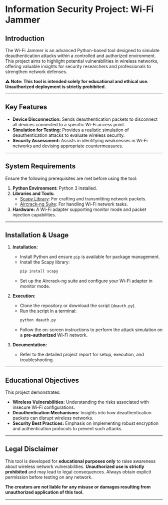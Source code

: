 # **Information Security Project: Wi-Fi Jammer**

## **Introduction**  
The Wi-Fi Jammer is an advanced Python-based tool designed to simulate deauthentication attacks within a controlled and authorized environment. This project aims to highlight potential vulnerabilities in wireless networks, offering valuable insights for security researchers and professionals to strengthen network defenses.  

**⚠️ Note: This tool is intended solely for educational and ethical use. Unauthorized deployment is strictly prohibited.**

---

## **Key Features**  
- **Device Disconnection:** Sends deauthentication packets to disconnect all devices connected to a specific Wi-Fi access point.  
- **Simulation for Testing:** Provides a realistic simulation of deauthentication attacks to evaluate wireless security.  
- **Security Assessment:** Assists in identifying weaknesses in Wi-Fi networks and devising appropriate countermeasures.

---

## **System Requirements**  
Ensure the following prerequisites are met before using the tool:  
1. **Python Environment:** Python 3 installed.  
2. **Libraries and Tools:**  
   - [Scapy Library](https://scapy.net): For crafting and transmitting network packets.  
   - [Aircrack-ng Suite](https://www.aircrack-ng.org): For handling Wi-Fi network tasks.  
3. **Hardware:** A Wi-Fi adapter supporting monitor mode and packet injection capabilities.

---

## **Installation & Usage**  
1. **Installation:**  
   - Install Python and ensure `pip` is available for package management.  
   - Install the Scapy library:  
     ```bash
     pip install scapy
     ```  
   - Set up the Aircrack-ng suite and configure your Wi-Fi adapter in monitor mode.

2. **Execution:**  
   - Clone the repository or download the script (`deauth.py`).  
   - Run the script in a terminal:  
     ```bash
     python deauth.py
     ```  
   - Follow the on-screen instructions to perform the attack simulation on a **pre-authorized** Wi-Fi network.

3. **Documentation:**  
   - Refer to the detailed project report for setup, execution, and troubleshooting.

---

## **Educational Objectives**  
This project demonstrates:  
- **Wireless Vulnerabilities:** Understanding the risks associated with insecure Wi-Fi configurations.  
- **Deauthentication Mechanisms:** Insights into how deauthentication packets can disrupt wireless networks.  
- **Security Best Practices:** Emphasis on implementing robust encryption and authentication protocols to prevent such attacks.

---

## **Legal Disclaimer**  
This tool is developed for **educational purposes only** to raise awareness about wireless network vulnerabilities. **Unauthorized use is strictly prohibited** and may lead to legal consequences. Always obtain explicit permission before testing on any network.  

**The creators are not liable for any misuse or damages resulting from unauthorized application of this tool.**

---
